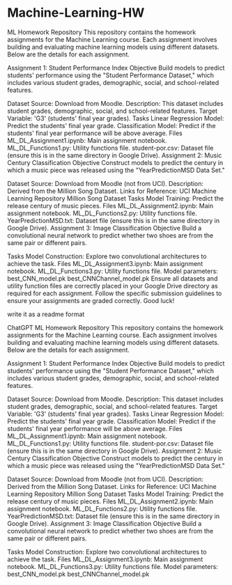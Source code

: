 # Machine-Learning-HW

ML Homework Repository
This repository contains the homework assignments for the Machine Learning course. Each assignment involves building and evaluating machine learning models using different datasets. Below are the details for each assignment.

Assignment 1: Student Performance Index
Objective
Build models to predict students' performance using the "Student Performance Dataset," which includes various student grades, demographic, social, and school-related features.

Dataset
Source: Download from Moodle.
Description: This dataset includes student grades, demographic, social, and school-related features.
Target Variable: 'G3' (students' final year grades).
Tasks
Linear Regression Model: Predict the students' final year grade.
Classification Model: Predict if the students' final year performance will be above average.
Files
ML_DL_Assignment1.ipynb: Main assignment notebook.
ML_DL_Functions1.py: Utility functions file.
student-por.csv: Dataset file (ensure this is in the same directory in Google Drive).
Assignment 2: Music Century Classification
Objective
Construct models to predict the century in which a music piece was released using the "YearPredictionMSD Data Set."

Dataset
Source: Download from Moodle (not from UCI).
Description: Derived from the Million Song Dataset.
Links for Reference:
UCI Machine Learning Repository
Million Song Dataset
Tasks
Model Training: Predict the release century of music pieces.
Files
ML_DL_Assignment2.ipynb: Main assignment notebook.
ML_DL_Functions2.py: Utility functions file.
YearPredictionMSD.txt: Dataset file (ensure this is in the same directory in Google Drive).
Assignment 3: Image Classification
Objective
Build a convolutional neural network to predict whether two shoes are from the same pair or different pairs.

Tasks
Model Construction: Explore two convolutional architectures to achieve the task.
Files
ML_DL_Assignment3.ipynb: Main assignment notebook.
ML_DL_Functions3.py: Utility functions file.
Model parameters:
best_CNN_model.pk
best_CNNChannel_model.pk
Ensure all datasets and utility function files are correctly placed in your Google Drive directory as required for each assignment. Follow the specific submission guidelines to ensure your assignments are graded correctly. Good luck!

write it as a readme format

ChatGPT
ML Homework Repository
This repository contains the homework assignments for the Machine Learning course. Each assignment involves building and evaluating machine learning models using different datasets. Below are the details for each assignment.

Assignment 1: Student Performance Index
Objective
Build models to predict students' performance using the "Student Performance Dataset," which includes various student grades, demographic, social, and school-related features.

Dataset
Source: Download from Moodle.
Description: This dataset includes student grades, demographic, social, and school-related features.
Target Variable: 'G3' (students' final year grades).
Tasks
Linear Regression Model: Predict the students' final year grade.
Classification Model: Predict if the students' final year performance will be above average.
Files
ML_DL_Assignment1.ipynb: Main assignment notebook.
ML_DL_Functions1.py: Utility functions file.
student-por.csv: Dataset file (ensure this is in the same directory in Google Drive).
Assignment 2: Music Century Classification
Objective
Construct models to predict the century in which a music piece was released using the "YearPredictionMSD Data Set."

Dataset
Source: Download from Moodle (not from UCI).
Description: Derived from the Million Song Dataset.
Links for Reference:
UCI Machine Learning Repository
Million Song Dataset
Tasks
Model Training: Predict the release century of music pieces.
Files
ML_DL_Assignment2.ipynb: Main assignment notebook.
ML_DL_Functions2.py: Utility functions file.
YearPredictionMSD.txt: Dataset file (ensure this is in the same directory in Google Drive).
Assignment 3: Image Classification
Objective
Build a convolutional neural network to predict whether two shoes are from the same pair or different pairs.

Tasks
Model Construction: Explore two convolutional architectures to achieve the task.
Files
ML_DL_Assignment3.ipynb: Main assignment notebook.
ML_DL_Functions3.py: Utility functions file.
Model parameters:
best_CNN_model.pk
best_CNNChannel_model.pk
